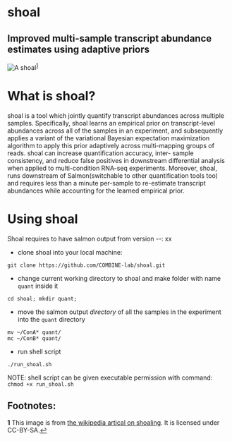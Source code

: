 # shoal 
Improved multi-sample transcript abundance estimates using adaptive priors
--------------------------------------------------------------------------

![A shoal](https://upload.wikimedia.org/wikipedia/commons/b/b1/School_jacks_klein.JPG)<sup id="a1">[1](#f1)</sup>


# What is shoal?
shoal is a tool which jointly quantify transcript abundances across multiple samples.
Specifically, shoal learns an empirical prior on transcript-level abundances across all of the 
samples in an experiment, and subsequently applies a variant of the variational Bayesian 
expectation maximization algorithm to apply this prior adaptively across multi-mapping groups 
of reads.
shoal can increase quantification accuracy, inter- sample consistency, and reduce false positives in 
downstream differential analysis when applied to multi-condition RNA-seq experiments. 
Moreover, shoal, runs downstream of Salmon(switchable to other quantification tools too) and requires less 
than a minute per-sample to re-estimate transcript abundances while accounting for the learned empirical prior.

# Using shoal
Shoal requires to have salmon output from version --: xx

* clone shoal into your local machine:
```
git clone https://github.com/COMBINE-lab/shoal.git
```

* change current working directory to shoal and make folder with name `quant` inside it
```
cd shoal; mkdir quant;
```

* move the salmon output *directory* of all the samples in the experiment into the `quant` directory
```
mv ~/ConA* quant/
mc ~/ConB* quant/
```

* run shell script
```
./run_shoal.sh
```
NOTE: shell script can be given executable permission with command: ```chmod +x run_shoal.sh```

Footnotes:
----------
<b id="f1">1</b> This image is from [the wikipedia artical on shoaling](https://en.wikipedia.org/wiki/Shoaling_and_schooling#/media/File:School_jacks_klein.JPG). It is licensed under CC-BY-SA.[↩](#a1)
